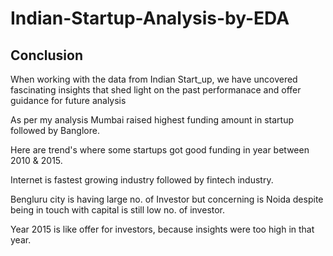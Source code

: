 # Indian-Startup-Analysis-by-EDA

## Conclusion
When working with the data from Indian Start_up, we have uncovered fascinating insights that shed light on the past performanace and offer guidance for future analysis

As per my analysis Mumbai raised highest funding amount in startup followed by Banglore.

Here are trend's where some startups got good funding in year between 2010 & 2015.

Internet is fastest growing industry followed by fintech industry.

Bengluru city is having large no. of Investor but concerning is Noida despite being in touch with capital is still low no. of investor.

Year 2015 is like offer for investors, because insights were too high in that year.
